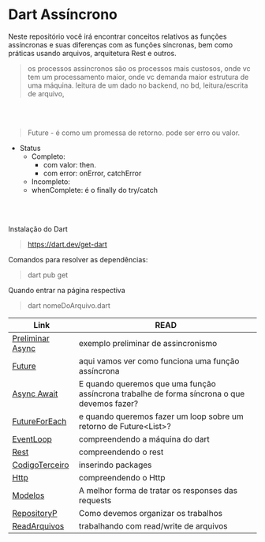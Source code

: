 # Dart Assíncrono

Neste repositório você irá encontrar conceitos relativos as funções assíncronas e suas diferenças com as funções síncronas, bem como práticas usando arquivos, arquitetura Rest e outros.

> os processos assincronos são os processos mais custosos, onde vc tem um processamento maior, onde vc demanda maior estrutura de uma máquina. leitura de um dado no backend, no bd, leitura/escrita de arquivo, 

<br/>
<br/>

> Future - é como um promessa de retorno. pode ser erro ou valor.
- Status    
  - Completo:
    - com valor: then.
    - com error: onError, catchError
  - Incompleto:
  - whenComplete: é o finally do try/catch

<br/>
<br/>

Instalação do Dart
> https://dart.dev/get-dart

Comandos para resolver as dependências:
> dart pub get

Quando entrar na página respectiva
> dart nomeDoArquivo.dart



| Link | READ |
| ----- | ----- |
| [Preliminar Async] | exemplo preliminar de assincronismo |
| [Future] | aqui vamos ver como funciona uma função assíncrona |
| [Async Await] | E quando queremos que uma função assíncrona trabalhe de forma síncrona o que devemos fazer? |
| [FutureForEach] | e quando queremos fazer um loop sobre um retorno de Future<List<T>>? |
| [EventLoop] | compreendendo a máquina do dart |
| [Rest] | compreendendo o rest |
| [CodigoTerceiro] | inserindo packages |
| [Http] | compreendendo o Http |
| [Modelos] | A melhor forma de tratar os responses das requests |
| [RepositoryP] | Como devemos organizar os trabalhos |
| [ReadArquivos] | trabalhando com read/write de arquivos |




[Preliminar Async]: <https://github.com/jcarloscody/dart_Assincrono/tree/main/lib/1-async>
[Future]: <https://github.com/jcarloscody/dart_Assincrono/tree/main/lib/2-future>
[Async Await]: <https://github.com/jcarloscody/dart_Assincrono/tree/main/lib/3-async_await>
[FutureForEach]: <https://github.com/jcarloscody/dart_Assincrono/tree/main/lib/4-futureForEach>
[EventLoop]: <https://github.com/jcarloscody/dart_Assincrono/tree/main/lib/5-eventLoop_VMDART>
[Rest]: <https://github.com/jcarloscody/dart_Assincrono/tree/main/lib/6-rest_restFull>
[CodigoTerceiro]: <https://github.com/jcarloscody/dart_Assincrono/tree/main/lib/7-adicionandoCodigoTerc>
[Http]: <https://github.com/jcarloscody/dart_Assincrono/tree/main/lib/8-trabalhandoHttp>
[Modelos]: <https://github.com/jcarloscody/dart_Assincrono/tree/main/lib/9-modelos>
[RepositoryP]: <https://github.com/jcarloscody/dart_Assincrono/tree/main/lib/10-repository_pattern>
[ReadArquivos]: <https://github.com/jcarloscody/dart_Assincrono/tree/main/lib/11-readArquivos>


